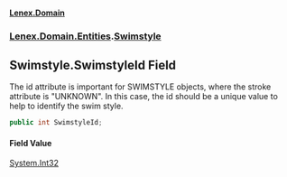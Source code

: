 #### [Lenex.Domain](index.md 'index')
### [Lenex.Domain.Entities](Lenex.Domain.Entities.md 'Lenex.Domain.Entities').[Swimstyle](Lenex.Domain.Entities.Swimstyle.md 'Lenex.Domain.Entities.Swimstyle')

## Swimstyle.SwimstyleId Field

The id attribute is important for SWIMSTYLE objects, where the stroke attribute is "UNKNOWN". In this case, the id should be a unique value to help to identify the swim style.

```csharp
public int SwimstyleId;
```

#### Field Value
[System.Int32](https://docs.microsoft.com/en-us/dotnet/api/System.Int32 'System.Int32')